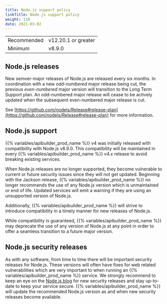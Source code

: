 ```yaml
---
title: Node.js support policy
linkTitle: Node.js support policy
weight: 110
date: 2021-03-02
---
```


|     |     |
| --- | --- |
| Recommended | v12.20.1 or greater |
| Minimum | v8.9.0 |

## Node.js releases

New semver-major releases of Node.js are released every six months. In coordination with a new _odd-numbered_ major release being cut, the previous _even-numbered_ major version will transition to the Long Term Support plan. An odd-numbered major release will cease to be actively updated when the subsequent even-numbered major release is cut.

See [https://github.com/nodejs/Release#release-plan](https://github.com/nodejs/Release#release-plan) for more information.

## Node.js support

{{% variables/apibuilder_prod_name %}} v4 was initially released with compatibility with Node.js v8.9.0. This compatibility will be maintained in every {{% variables/apibuilder_prod_name %}} v4.x release to avoid breaking existing services.

When Node.js releases are no longer supported, they become vulnerable to current or future security issues since they will not get updated. Beginning with the Jackson release, {{% variables/apibuilder_prod_name %}} no longer recommends the use of any Node.js version which is unmaintained or end of life. Updated services will emit a warning if they are using an unsupported version of Node.js.

Additionally, {{% variables/apibuilder_prod_name %}} will strive to introduce compatibility in a timely manner for new releases of Node.js.

While compatibility is guaranteed, {{% variables/apibuilder_prod_name %}} may deprecate the use of any version of Node.js at any point in order to offer a seamless transition to a future major version.

## Node.js security releases

As with any software, from time to time there will be important security releases for Node.js. These versions will often have fixes for web related vulnerabilities which are very important to when running an {{% variables/apibuilder_prod_name %}} service. We strongly recommend to keep an eye on the [Node.js blog](https://nodejs.org/en/blog/vulnerability/) for new security releases and stay up-to-date to keep your service secure. {{% variables/apibuilder_prod_name %}} will update the recommended Node.js version as and when new security releases become available.
